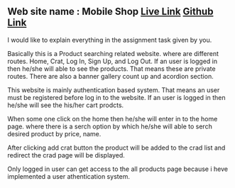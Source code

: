 ## Web site name : Mobile Shop [Live Link](https:/build-with-innovation-private-limited-task.surge.sh/) [Github Link](https://github.com/DeveloperAlihasan404439/Mobile-Shop-internship-task)

I would like to explain everything in the assignment task given by you.

Basically this is a Product searching related website. where are different routes. Home, Crat, Log In, Sign Up, and Log Out. If an user is logged in then he/she will able to see the products. That means these are private routes. There are also a banner gallery count up and acordion section.

This website is mainly authentication based system. That means an user must be registered before log in to the website. If an user is logged in then he/she will see the his/her cart prodcts.

When some one click on the home then he/she will enter in to the home page. where there is a serch option by which he/she will able to serch desired product by price, name.

After clicking add crat button the product will be added to the crad list and redirect the crad page will be displayed.

Only logged in user can get access to the all products page because i heve implemented a user athentication system.